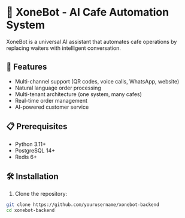 # 🤖 XoneBot - AI Cafe Automation System

XoneBot is a universal AI assistant that automates cafe operations by replacing waiters with intelligent conversation.

## 🚀 Features
- Multi-channel support (QR codes, voice calls, WhatsApp, website)
- Natural language order processing
- Multi-tenant architecture (one system, many cafes)
- Real-time order management
- AI-powered customer service

## 📋 Prerequisites
- Python 3.11+
- PostgreSQL 14+
- Redis 6+

## 🛠️ Installation

1. Clone the repository:
```bash
git clone https://github.com/yourusername/xonebot-backend
cd xonebot-backend